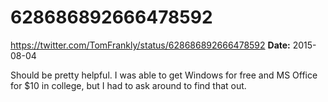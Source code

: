 # 628686892666478592
https://twitter.com/TomFrankly/status/628686892666478592
**Date:** 2015-08-04

Should be pretty helpful. I was able to get Windows for free and MS Office for $10 in college, but I had to ask around to find that out.
